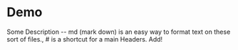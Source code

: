 # Demo

Some Description -- md (mark down) is an easy way to format text on these sort of files., # is a shortcut for a main Headers. 
Add!
